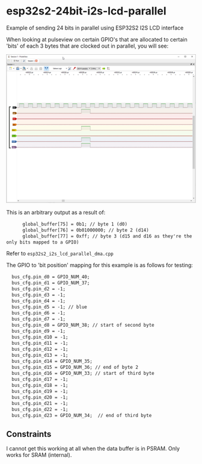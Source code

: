 # esp32s2-24bit-i2s-lcd-parallel
 Example of sending 24 bits in parallel using ESP32S2 I2S LCD interface
 
 When looking at pulseview on certain GPIO's that are allocated to certain 'bits' of each 3 bytes that are clocked out in parallel, you will see:
 
 ![Output](pulseview_SiRi5owMda.png)

This is an arbitrary output as a result of:
```
      global_buffer[75] = 0b1; // byte 1 (d0)
      global_buffer[76] = 0b01000000; // byte 2 (d14)
      global_buffer[77] = 0xff; // byte 3 (d15 and d16 as they're the only bits mapped to a GPIO)
```

Refer to `esp32s2_i2s_lcd_parallel_dma.cpp`

The GPIO to 'bit position' mapping for this example is as follows for testing:
```
  bus_cfg.pin_d0 = GPIO_NUM_40;
  bus_cfg.pin_d1 = GPIO_NUM_37;
  bus_cfg.pin_d2 = -1;
  bus_cfg.pin_d3 = -1;
  bus_cfg.pin_d4 = -1;
  bus_cfg.pin_d5 = -1; // blue
  bus_cfg.pin_d6 = -1;
  bus_cfg.pin_d7 = -1;
  bus_cfg.pin_d8 = GPIO_NUM_38; // start of second byte
  bus_cfg.pin_d9 = -1;
  bus_cfg.pin_d10 = -1;
  bus_cfg.pin_d11 = -1;
  bus_cfg.pin_d12 = -1;
  bus_cfg.pin_d13 = -1;
  bus_cfg.pin_d14 = GPIO_NUM_35;  
  bus_cfg.pin_d15 = GPIO_NUM_36; // end of byte 2
  bus_cfg.pin_d16 = GPIO_NUM_33; // start of third byte
  bus_cfg.pin_d17 = -1;
  bus_cfg.pin_d18 = -1;
  bus_cfg.pin_d19 = -1;
  bus_cfg.pin_d20 = -1;      
  bus_cfg.pin_d21 = -1;        
  bus_cfg.pin_d22 = -1;          
  bus_cfg.pin_d23 = GPIO_NUM_34;  // end of third byte
```
## Constraints

I cannot get this working at all when the data buffer is in PSRAM. Only works for SRAM (internal).

